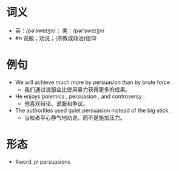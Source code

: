 # 词义
- 英：/pəˈsweɪʒn/； 美：/pərˈsweɪʒn/
- #n 说服；劝说；(宗教或政治)信仰
# 例句
- We will achieve much more by persuasion than by brute force .
	- 我们通过说服会比使用暴力获得更多的成果。
- He enjoys polemics , persuasion , and controversy .
	- 他喜欢辩论、说服和争议。
- The authorities used quiet persuasion instead of the big stick .
	- 当权者平心静气地劝说，而不是施加压力。
# 形态
- #word_pl persuasions
